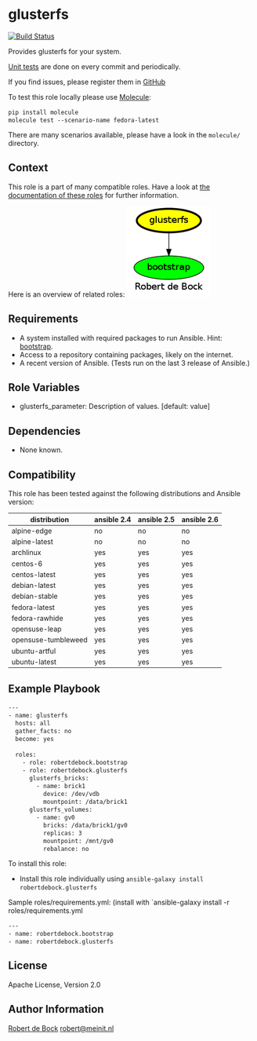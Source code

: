 glusterfs
=========

[![Build Status](https://travis-ci.org/robertdebock/ansible-role-glusterfs.svg?branch=master)](https://travis-ci.org/robertdebock/ansible-role-glusterfs)

Provides glusterfs for your system.

[Unit tests](https://travis-ci.org/robertdebock/ansible-role-glusterfs) are done on every commit and periodically.

If you find issues, please register them in [GitHub](https://github.com/robertdebock/ansible-role-glusterfs/issues)

To test this role locally please use [Molecule](https://github.com/metacloud/molecule):
```
pip install molecule
molecule test --scenario-name fedora-latest
```
There are many scenarios available, please have a look in the `molecule/` directory.

Context
--------
This role is a part of many compatible roles. Have a look at [the documentation of these roles](https://robertdebock.nl/) for further information.

Here is an overview of related roles:
![dependencies](https://raw.githubusercontent.com/robertdebock/drawings/artifacts/glusterfs.png "Dependency")

Requirements
------------

- A system installed with required packages to run Ansible. Hint: [bootstrap](https://galaxy.ansible.com/robertdebock/bootstrap).
- Access to a repository containing packages, likely on the internet.
- A recent version of Ansible. (Tests run on the last 3 release of Ansible.)

Role Variables
--------------

- glusterfs_parameter: Description of values. [default: value]

Dependencies
------------

- None known.

Compatibility
-------------

This role has been tested against the following distributions and Ansible version:

|distribution|ansible 2.4|ansible 2.5|ansible 2.6|
|------------|-----------|-----------|-----------|
|alpine-edge|no|no|no|
|alpine-latest|no|no|no|
|archlinux|yes|yes|yes|
|centos-6|yes|yes|yes|
|centos-latest|yes|yes|yes|
|debian-latest|yes|yes|yes|
|debian-stable|yes|yes|yes|
|fedora-latest|yes|yes|yes|
|fedora-rawhide|yes|yes|yes|
|opensuse-leap|yes|yes|yes|
|opensuse-tumbleweed|yes|yes|yes|
|ubuntu-artful|yes|yes|yes|
|ubuntu-latest|yes|yes|yes|

Example Playbook
----------------

```
---
- name: glusterfs
  hosts: all
  gather_facts: no
  become: yes

  roles:
    - role: robertdebock.bootstrap
    - role: robertdebock.glusterfs
      glusterfs_bricks:
        - name: brick1
          device: /dev/vdb
          mountpoint: /data/brick1
      glusterfs_volumes:
        - name: gv0
          bricks: /data/brick1/gv0
          replicas: 3
          mountpoint: /mnt/gv0
          rebalance: no
```

To install this role:
- Install this role individually using `ansible-galaxy install robertdebock.glusterfs`

Sample roles/requirements.yml: (install with `ansible-galaxy install -r roles/requirements.yml
```
---
- name: robertdebock.bootstrap
- name: robertdebock.glusterfs
```

License
-------

Apache License, Version 2.0

Author Information
------------------

[Robert de Bock](https://robertdebock.nl/) <robert@meinit.nl>
